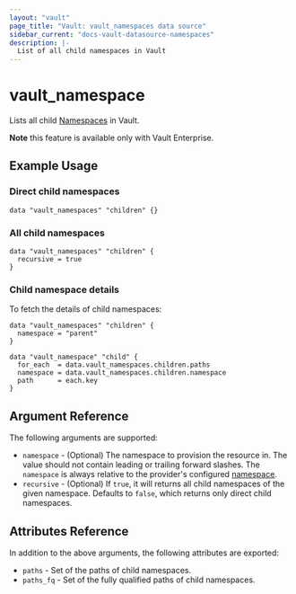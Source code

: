 ```yaml
---
layout: "vault"
page_title: "Vault: vault_namespaces data source"
sidebar_current: "docs-vault-datasource-namespaces"
description: |-
  List of all child namespaces in Vault
---
```


# vault\_namespace

Lists all child [Namespaces](https://developer.hashicorp.com/vault/docs/enterprise/namespaces) in Vault.

**Note** this feature is available only with Vault Enterprise.

## Example Usage

### Direct child namespaces

```hcl
data "vault_namespaces" "children" {}
```

### All child namespaces

```hcl
data "vault_namespaces" "children" {
  recursive = true
}
```

### Child namespace details

To fetch the details of child namespaces:

```hcl
data "vault_namespaces" "children" {
  namespace = "parent"
}

data "vault_namespace" "child" {
  for_each  = data.vault_namespaces.children.paths
  namespace = data.vault_namespaces.children.namespace
  path      = each.key
}
```

## Argument Reference

The following arguments are supported:

* `namespace` - (Optional) The namespace to provision the resource in.
  The value should not contain leading or trailing forward slashes.
  The `namespace` is always relative to the provider's configured [namespace](/docs/providers/vault#namespace).
* `recursive` - (Optional) If `true`, it will returns all child namespaces of the given namespace. Defaults to `false`, which returns only direct child namespaces.

## Attributes Reference

In addition to the above arguments, the following attributes are exported:

* `paths` - Set of the paths of child namespaces.
* `paths_fq` - Set of the fully qualified paths of child namespaces.
